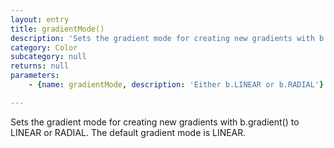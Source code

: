 ```yaml
---
layout: entry
title: gradientMode()
description: 'Sets the gradient mode for creating new gradients with b.gradient() to LINEAR or RADIAL. The default gradient mode is LINEAR.'
category: Color
subcategory: null
returns: null
parameters:
    - {name: gradientMode, description: 'Either b.LINEAR or b.RADIAL'}

---
```

Sets the gradient mode for creating new gradients with b.gradient() to LINEAR or RADIAL. The default gradient mode is LINEAR.